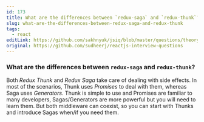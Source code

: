 ```yaml
---
id: 173
title: What are the differences between `redux-saga` and `redux-thunk`?
slug: what-are-the-differences-between-redux-saga-and-redux-thunk
tags:
  - react
editLink: https://github.com/sakhnyuk/jsiq/blob/master/questions/theory/react/173.md
original: https://github.com/sudheerj/reactjs-interview-questions
---
```


### What are the differences between `redux-saga` and `redux-thunk`?

Both _Redux Thunk_ and _Redux Saga_ take care of dealing with side effects. In most of the scenarios, Thunk uses _Promises_ to deal with them, whereas Saga uses _Generators_. Thunk is simple to use and Promises are familiar to many developers, Sagas/Generators are more powerful but you will need to learn them. But both middleware can coexist, so you can start with Thunks and introduce Sagas when/if you need them.